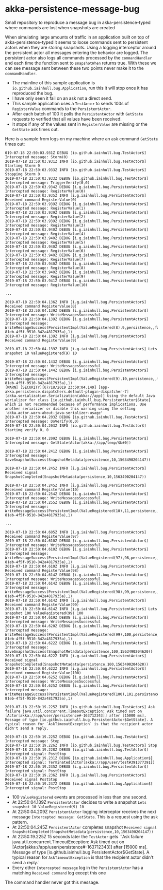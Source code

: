 # akka-persistence-message-bug

Small repository to reproduce a message bug in akka-persistence-typed where commands are lost when snapshots are created

When simulating large amounts of traffic in an application built on top of akka-persistence-typed it seems to loose commands
sent to persistent actors when they are storing snapshots. Using a logging interceptor around the persistent actor all messages
entering the behavior are logged. The persistent actor also logs all commands processed by the `commandHandler` and each time
the function sent to `snapshotWhen` returns true. With these we can see message sent between these two points never make it to the
`commandHandler`.

* The mainline of this sample application is `io.github.iainhull.bug.Application`, run this it will stop once it has reproduced the bug.
* I have only seen it fail on an ask not a direct send.
* This sample application uses a `TestActor` to sends 100s of `RegisterValue` commands to the `PersistentActor`.
* After each batch of 100 it polls the `PersistentActor` with `GetState` requests to verified that all values have been received.
* It stops if any of the values sent in `RegisterValue` are missing or the `GetState` ask times out.

Here is a sample from logs on my machine where an ask command `GetState` times out:

```text
019-07-18 22:50:03.931Z DEBUG [io.github.iainhull.bug.TestActor$] Intercepted message: Storm(0)
2019-07-18 22:50:03.931Z INFO [io.github.iainhull.bug.TestActor$] Starting Storm 0
2019-07-18 22:50:03.933Z INFO [io.github.iainhull.bug.TestActor$] Stopping Storm 0
2019-07-18 22:50:03.933Z DEBUG [io.github.iainhull.bug.TestActor$] Intercepted message: TriggerVerify(0,0)
2019-07-18 22:50:03.934Z DEBUG [i.g.iainhull.bug.PersistentActor$] Intercepted message: RegisterValue(0)
2019-07-18 22:50:03.935Z INFO [i.g.iainhull.bug.PersistentActor$] Received command RegisterValue(0)
2019-07-18 22:50:03.939Z DEBUG [i.g.iainhull.bug.PersistentActor$] Intercepted message: RegisterValue(1)
2019-07-18 22:50:03.939Z DEBUG [i.g.iainhull.bug.PersistentActor$] Intercepted message: RegisterValue(2)
2019-07-18 22:50:03.939Z DEBUG [i.g.iainhull.bug.PersistentActor$] Intercepted message: RegisterValue(3)
2019-07-18 22:50:03.940Z DEBUG [i.g.iainhull.bug.PersistentActor$] Intercepted message: RegisterValue(4)
2019-07-18 22:50:03.940Z DEBUG [i.g.iainhull.bug.PersistentActor$] Intercepted message: RegisterValue(5)
2019-07-18 22:50:03.940Z DEBUG [i.g.iainhull.bug.PersistentActor$] Intercepted message: RegisterValue(6)
2019-07-18 22:50:03.940Z DEBUG [i.g.iainhull.bug.PersistentActor$] Intercepted message: RegisterValue(7)
2019-07-18 22:50:03.940Z DEBUG [i.g.iainhull.bug.PersistentActor$] Intercepted message: RegisterValue(8)
2019-07-18 22:50:03.940Z DEBUG [i.g.iainhull.bug.PersistentActor$] Intercepted message: RegisterValue(9)
2019-07-18 22:50:03.941Z DEBUG [i.g.iainhull.bug.PersistentActor$] Intercepted message: RegisterValue(10)

...

2019-07-18 22:50:04.136Z INFO [i.g.iainhull.bug.PersistentActor$] Received command RegisterValue(8)
2019-07-18 22:50:04.139Z DEBUG [i.g.iainhull.bug.PersistentActor$] Intercepted message: WriteMessagesSuccessful
2019-07-18 22:50:04.139Z DEBUG [i.g.iainhull.bug.PersistentActor$] Intercepted message: WriteMessageSuccess(PersistentImpl(ValueRegistered(8),9,persistence,,false,null,e03f4ccb-81eb-4f5f-9510-842a4817935a),1)
2019-07-18 22:50:04.139Z INFO [i.g.iainhull.bug.PersistentActor$] Received command RegisterValue(9)

2019-07-18 22:50:04.139Z INFO [i.g.iainhull.bug.PersistentActor$] Lets snapshot 10 ValueRegistered(9) 10

2019-07-18 22:50:04.143Z DEBUG [i.g.iainhull.bug.PersistentActor$] Intercepted message: WriteMessagesSuccessful
2019-07-18 22:50:04.144Z DEBUG [i.g.iainhull.bug.PersistentActor$] Intercepted message: WriteMessageSuccess(PersistentImpl(ValueRegistered(9),10,persistence,,false,null,e03f4ccb-81eb-4f5f-9510-842a4817935a),1)
[WARN] [SECURITY][07/18/2019 23:50:04.149] [app-akka.persistence.dispatchers.default-plugin-dispatcher-7] [akka.serialization.Serialization(akka://app)] Using the default Java serializer for class [io.github.iainhull.bug.PersistentActor$State] which is not recommended because of performance implications. Use another serializer or disable this warning using the setting 'akka.actor.warn-about-java-serializer-usage'
2019-07-18 22:50:04.203Z DEBUG [io.github.iainhull.bug.TestActor$] Intercepted message: DoVerify(0,0)
2019-07-18 22:50:04.203Z INFO [io.github.iainhull.bug.TestActor$] Starting verify 0, 0

2019-07-18 22:50:04.209Z DEBUG [i.g.iainhull.bug.PersistentActor$] Intercepted message: GetState(Actor[akka://app/temp/$b#0])

2019-07-18 22:50:04.241Z DEBUG [i.g.iainhull.bug.PersistentActor$] Intercepted message: SaveSnapshotSuccess(SnapshotMetadata(persistence,10,1563490204147))

2019-07-18 22:50:04.245Z INFO [i.g.iainhull.bug.PersistentActor$] Received signal SnapshotCompleted(SnapshotMetadata(persistence,10,1563490204147))

2019-07-18 22:50:04.245Z INFO [i.g.iainhull.bug.PersistentActor$] Received command RegisterValue(10)
2019-07-18 22:50:04.254Z DEBUG [i.g.iainhull.bug.PersistentActor$] Intercepted message: WriteMessagesSuccessful
2019-07-18 22:50:04.255Z DEBUG [i.g.iainhull.bug.PersistentActor$] Intercepted message: WriteMessageSuccess(PersistentImpl(ValueRegistered(10),11,persistence,,false,null,e03f4ccb-81eb-4f5f-9510-842a4817935a),1)

...

2019-07-18 22:50:04.605Z INFO [i.g.iainhull.bug.PersistentActor$] Received command RegisterValue(97)
2019-07-18 22:50:04.610Z DEBUG [i.g.iainhull.bug.PersistentActor$] Intercepted message: WriteMessagesSuccessful
2019-07-18 22:50:04.610Z DEBUG [i.g.iainhull.bug.PersistentActor$] Intercepted message: WriteMessageSuccess(PersistentImpl(ValueRegistered(97),98,persistence,,false,null,e03f4ccb-81eb-4f5f-9510-842a4817935a),1)
2019-07-18 22:50:04.610Z INFO [i.g.iainhull.bug.PersistentActor$] Received command RegisterValue(98)
2019-07-18 22:50:04.614Z DEBUG [i.g.iainhull.bug.PersistentActor$] Intercepted message: WriteMessagesSuccessful
2019-07-18 22:50:04.614Z DEBUG [i.g.iainhull.bug.PersistentActor$] Intercepted message: WriteMessageSuccess(PersistentImpl(ValueRegistered(98),99,persistence,,false,null,e03f4ccb-81eb-4f5f-9510-842a4817935a),1)
2019-07-18 22:50:04.614Z INFO [i.g.iainhull.bug.PersistentActor$] Received command RegisterValue(99)
2019-07-18 22:50:04.614Z INFO [i.g.iainhull.bug.PersistentActor$] Lets snapshot 100 ValueRegistered(99) 100
2019-07-18 22:50:04.619Z DEBUG [i.g.iainhull.bug.PersistentActor$] Intercepted message: WriteMessagesSuccessful
2019-07-18 22:50:04.620Z DEBUG [i.g.iainhull.bug.PersistentActor$] Intercepted message: WriteMessageSuccess(PersistentImpl(ValueRegistered(99),100,persistence,,false,null,e03f4ccb-81eb-4f5f-9510-842a4817935a),1)
2019-07-18 22:50:04.622Z DEBUG [i.g.iainhull.bug.PersistentActor$] Intercepted message: SaveSnapshotSuccess(SnapshotMetadata(persistence,100,1563490204620))
2019-07-18 22:50:04.622Z INFO [i.g.iainhull.bug.PersistentActor$] Received signal SnapshotCompleted(SnapshotMetadata(persistence,100,1563490204620))
2019-07-18 22:50:04.622Z INFO [i.g.iainhull.bug.PersistentActor$] Received command RegisterValue(100)
2019-07-18 22:50:04.625Z DEBUG [i.g.iainhull.bug.PersistentActor$] Intercepted message: WriteMessagesSuccessful
2019-07-18 22:50:04.625Z DEBUG [i.g.iainhull.bug.PersistentActor$] Intercepted message: WriteMessageSuccess(PersistentImpl(ValueRegistered(100),101,persistence,,false,null,e03f4ccb-81eb-4f5f-9510-842a4817935a),1)

2019-07-18 22:50:19.225Z INFO [io.github.iainhull.bug.TestActor$] Ask failure java.util.concurrent.TimeoutException: Ask timed out on [Actor[akka://app/user/persistence#-163712343]] after [15000 ms]. Message of type [io.github.iainhull.bug.PersistentActor$GetState]. A typical reason for `AskTimeoutException` is that the recipient actor didn't send a reply.

2019-07-18 22:50:19.225Z DEBUG [io.github.iainhull.bug.TestActor$] Intercepted message: Stop
2019-07-18 22:50:19.226Z INFO [io.github.iainhull.bug.TestActor$] Stop
2019-07-18 22:50:19.228Z DEBUG [io.github.iainhull.bug.TestActor$] Intercepted signal: PostStop
2019-07-18 22:50:19.231Z DEBUG [io.github.iainhull.bug.Application$] Intercepted signal: Terminated(Actor[akka://app/user/test#391377391])
2019-07-18 22:50:19.235Z DEBUG [i.g.iainhull.bug.PersistentActor$] Intercepted signal: PostStop
2019-07-18 22:50:19.236Z INFO [i.g.iainhull.bug.PersistentActor$] Received signal PostStop
2019-07-18 22:50:19.237Z DEBUG [io.github.iainhull.bug.Application$] Intercepted signal: PostStop

```

* 100 `ValueRegistered` events are processed in less than one second.
* At 22:50:04.139Z `PersistentActor` decides to write a snapshot `Lets snapshot 10 ValueRegistered(9) 10`
* At 22:50:04.209Z `PersistentActor` logging interceptor receives the next message `Intercepted message: GetState`. This is a request
  using the ask pattern.
* At 22:50:04.245Z `PersistentActor` completes snapshot `Received signal SnapshotCompleted(SnapshotMetadata(persistence,10,1563490204147))`
* At 22:50:19.225Z 15 seconds later the `TestActor` gets ``Ask failure java.util.concurrent.TimeoutException: Ask timed out on [Actor[akka://app/user/persistence#-163712343]] after [15000 ms]. Message of type [io.github.iainhull.bug.PersistentActor$GetState]. A typical reason for `AskTimeoutException` is that the recipient actor didn't send a reply.`
* Every other `Intercepted message` log in the `PersistentActor` has a matching `Received command` log except this one

The command handler never got this message.